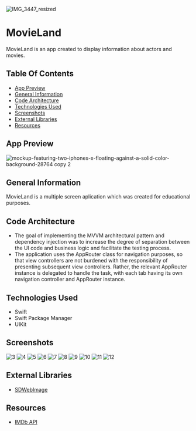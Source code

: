![IMG_3447_resized](https://user-images.githubusercontent.com/124930897/236702931-2230bd3b-81ef-4f0e-9b54-8943347dc771.jpg)

# MovieLand
MovieLand is an app created to display information about actors and movies.
## Table Of Contents
   - [App Preview](#app-preview)
   - [General Information](#general-information)
   - [Code Architecture](#code-architecture)
   - [Technologies Used](#technologies-used)
   - [Screenshots](#screenshots)
   - [External Libraries](#external-libraries)
   - [Resources](#resources)
## App Preview

![mockup-featuring-two-iphones-x-floating-against-a-solid-color-background-28764 copy 2](https://user-images.githubusercontent.com/124930897/236704056-7014d7f1-cdc5-4f29-96b2-415588784a6d.png)
## General Information
MovieLand is a multiple screen aplication which was created for educational purposes.
## Code Architecture
   * The goal of implementing the MVVM architectural pattern and dependency injection was to increase the degree of separation between the UI code and business logic and facilitate the testing process.
   * The application uses the AppRouter class for navigation purposes, so that view controllers are not burdened with the responsibility of presenting subsequent view controllers. Rather, the relevant AppRouter instance is delegated to handle the task, with each tab having its own navigation controller and AppRouter instance.
## Technologies Used
   * Swift
   * Swift Package Manager
   * UIKit
## Screenshots
![3](https://user-images.githubusercontent.com/124930897/236706320-28b67d24-6afa-4e58-84a9-ac7cd1af9745.gif)
![4](https://user-images.githubusercontent.com/124930897/236706540-500787cb-0f6b-4405-b503-bc741fd74771.gif)
![5](https://user-images.githubusercontent.com/124930897/236706541-c9ff11dd-a120-478d-965f-ca9b57fc7d4e.gif)
![6](https://user-images.githubusercontent.com/124930897/236706543-b6ed939c-dd57-40fd-90ca-154207ad6696.gif)
![7](https://user-images.githubusercontent.com/124930897/236706544-e5ed8c94-baea-4b52-af7a-2e3f03b53973.gif)
![8](https://user-images.githubusercontent.com/124930897/236706545-5ca9b3ba-5981-4d1e-8f44-c764e759f40d.gif)
![9](https://user-images.githubusercontent.com/124930897/236706547-f0ec0b90-2f58-411b-8e09-5741f9353487.gif)
![10](https://user-images.githubusercontent.com/124930897/236706548-12213abb-929c-4709-9d88-02026fd8f409.gif)
![11](https://user-images.githubusercontent.com/124930897/236706549-294a4993-1756-414a-8190-6f1f6e406f85.gif)
![12](https://user-images.githubusercontent.com/124930897/236706552-07b05f34-50f5-4401-842d-cd141353ef62.gif)

## External Libraries
   * [SDWebImage](https://github.com/SDWebImage/SDWebImage)
## Resources
   * [IMDb API](https://imdb-api.com/api)
